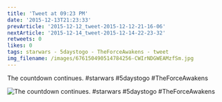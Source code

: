 ```yaml
---
title: 'Tweet at 09:23 PM'
date: '2015-12-13T21:23:33'
prevArticle: '2015-12-12_tweet-2015-12-12-21-16-06'
nextArticle: '2015-12-14_tweet-2015-12-14-22-23-32'
retweets: 0
likes: 0
tags: starwars - 5daystogo - TheForceAwakens - tweet
img_filename: /images/676150490514784256-CWIrNDGWEAMzfSm.jpg
---
```

The countdown continues. #starwars #5daystogo #TheForceAwakens

![The countdown continues. #starwars #5daystogo #TheForceAwakens](/images/676150490514784256-CWIrNDGWEAMzfSm.jpg "The countdown continues. #starwars #5daystogo #TheForceAwakens")